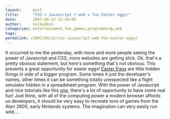 ```yaml
---
layout:     post
title:      "CSS + Javascript + web = fun Easter eggs!"
date:       2007-09-22 12:54:05
author:     nickadmin
categories: entertainment,fun,games,programming,web
tags:  
permalink: /2007/09/22/css-javascript-web-fun-easter-eggs/
---
```

It occurred to me the yesterday, with more and more people seeing the power of Javascript and CSS, more websites are getting slick. Ok, that's a pretty obvious statement, but here's something that's not obvious: This presents a great opportunity for easter eggs! [Easter Eggs](http://en.wikipedia.org/wiki/Easter_egg_\(virtual\)) are little hidden things in side of a bigger program. Some times it just the developer's names, other times it can be something totally unexpected like a flight simulator hidden in a spreadsheet program. With the power of Javascript and nice tutorials like this [one](http://www.webreference.com/programming/javascript/java_anim2/index.html), there's a lot of opportunity to have some real fun! Just think, with all of the computing power a modern browser affords us developers, it should be very easy to recreate tons of games from the Atari 2600, early Nintendo systems. The imagination can very easily run wild....
<!--stackedit_data:
eyJoaXN0b3J5IjpbLTY0NDg0NTE5XX0=
-->